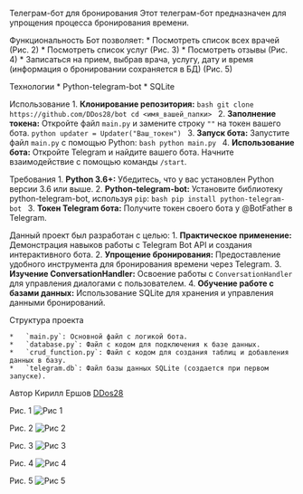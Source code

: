 Телеграм-бот для бронирования
	Этот телеграм-бот предназначен для упрощения процесса бронирования времени. 

Функциональность
	Бот позволяет:
	* Посмотреть список всех врачей (Рис. 2)
	* Посмотреть список услуг (Рис. 3)
	* Посмотреть отзывы (Рис. 4)
	* Записаться на прием, выбрав врача, услугу, дату и время (информация о бронировании сохраняется в БД) (Рис. 5)

Технологии 
	*  Python-telegram-bot
	*  SQLite
	
Использование
	1.  **Клонирование репозитория:**
    	```bash
    	git clone https://github.com/DDos28/bot
    	cd <имя_вашей_папки>
    	```
	2.  **Заполнение токена:** Откройте файл `main.py` и замените строку `""` на токен вашего бота.
    	```python
    	updater = Updater("Ваш_токен")
    	```
	3.  **Запуск бота:** Запустите файл `main.py` с помощью Python:
    	```bash
    	python main.py
    	```
	4.  **Использование бота:** Откройте Telegram и найдите вашего бота. Начните взаимодействие с помощью команды `/start`.

Требования
	1.  **Python 3.6+:** Убедитесь, что у вас установлен Python версии 3.6 или выше.
	2.  **Python-telegram-bot:** Установите библиотеку python-telegram-bot, используя `pip`:
    	```bash
    	pip install python-telegram-bot
    	```
	3.  **Токен Telegram бота:** Получите токен своего бота у @BotFather в Telegram.

Данный проект был разработан с целью:
	1.  **Практическое применение:** Демонстрация навыков работы с Telegram Bot API и создания интерактивного бота.
	2.  **Упрощение бронирования:** Предоставление удобного инструмента для бронирования времени через Telegram.
	3.  **Изучение ConversationHandler:** Освоение работы с `ConversationHandler` для управления диалогами с пользователем.
	4.  **Обучение работе с базами данных:** Использование SQLite для хранения и управления данными бронирований.

Структура проекта

	*   `main.py`: Основной файл с логикой бота.
	*   `database.py`: Файл с кодом для подключения к базе данных.
	*   `crud_function.py`: Файл с кодом для создания таблиц и добавления данных в базу.
	*   `telegram.db`: Файл базы данных SQLite (создается при первом запуске).

Автор
Кирилл Ершов
[DDos28](https://github.com/DDos28)

Рис. 1
![Рис  1](https://github.com/user-attachments/assets/68e51eb3-f537-4516-94c5-579f889fbfb8)

Рис. 2
![Рис  2](https://github.com/user-attachments/assets/bd483e05-270b-43e9-9dbb-08354cc099af)

Рис. 3
![Рис  3](https://github.com/user-attachments/assets/f6caae18-8699-4dbb-858b-635c29f13804)

Рис. 4
![Рис  4](https://github.com/user-attachments/assets/bf87e768-d50d-49e6-9cb2-1ddc31faf8b7)

Рис. 5
![Рис  5](https://github.com/user-attachments/assets/fd1787b3-e576-4b03-bf66-be12eed03c73)

